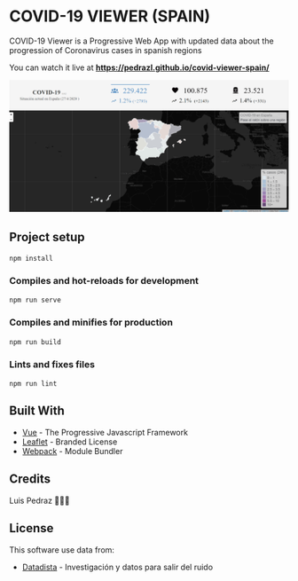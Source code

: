 # COVID-19 VIEWER (SPAIN)
COVID-19 Viewer is a Progressive Web App with updated data about the progression of Coronavirus cases in spanish regions

You can watch it live at  <b> https://pedrazl.github.io/covid-viewer-spain/ </b>

![alt text](https://github.com/Pedrazl/covid-viewer-spain/blob/master/public/img/Demo1.gif?raw=true "Covid Viewer for Spain")


<!-- ![alt text](https://github.com/Pedrazl/covid-viewer-spain/blob/master/public/img/Covid_Viewer_Screenshot_28_04_2020.PNG?raw=true "Covid Viewer for Spain") -->

## Project setup
```
npm install
```

### Compiles and hot-reloads for development
```
npm run serve
```

### Compiles and minifies for production
```
npm run build
```

### Lints and fixes files
```
npm run lint
```

## Built With

- [Vue](https://vuejs.org/) - The Progressive Javascript Framework
- [Leaflet](https://leafletjs.com/) - Branded License
- [Webpack](https://webpack.js.org/) - Module Bundler

## Credits

Luis Pedraz :blue_heart::blue_heart::blue_heart:

## License

This software use data from:

- [Datadista](https://datadista.com/) - Investigación y datos para salir del ruido